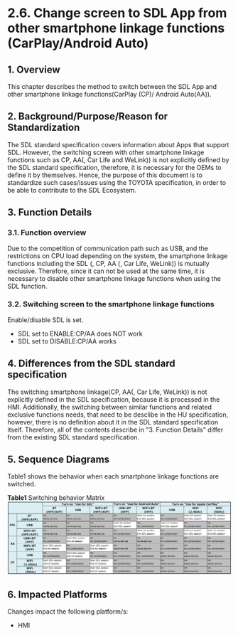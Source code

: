 # 2.6. Change screen to SDL App from other smartphone linkage functions (CarPlay/Android Auto)

## 1. Overview
This chapter describes the method to switch between the SDL App and other smartphone linkage functions(CarPlay (CP)/ Android Auto(AA)).

## 2. Background/Purpose/Reason for Standardization
The SDL standard specification covers information about Apps that support SDL.
However, the switching screen with other smartphone linkage functions such as CP, AA(, Car Life and WeLink)) is not explicitly defined by the SDL standard specification, therefore, it is necessary for the OEMs to define it by themselves.
Hence, the purpose of this document is to standardize such cases/issues using the TOYOTA specification, in order to be able to contribute to the SDL Ecosystem.

## 3. Function Details
### 3.1. Function overview
Due to the competition of communication path such as USB, and the restrictions on CPU load depending on the system, the smartphone linkage functions including the SDL (, CP, AA (, Car Life, WeLink)) is mutually exclusive.
Therefore, since it can not be used at the same time, it is necessary to disable other smartphone linkage functions when using the SDL function.

### 3.2. Switching screen to the smartphone linkage functions
Enable/disable SDL is set.

- SDL set to ENABLE:CP/AA does NOT work
- SDL set to DISABLE:CP/AA works

## 4. Differences from the SDL standard specification
The switching smartphone linkage(CP, AA(, Car Life, WeLink)) is not explicitly defined in the SDL specification, because it is processed in the HMI.
Additionally, the switching between similar functions and related exclusive functions needs, that need to be desclibe in the HU specification, however, there is no definition about it in the SDL standard specification itself.
Therefore, all of the contents describe in "3. Function Details" differ from the existing SDL standard specification.

## 5. Sequence Diagrams
Table1 shows the behavior when each smartphone linkage functions are switched.

**Table1** Switching behavior Matrix
![table1_switching_behavior_matrix.png](./assets/table1_switching_behavior_matrix.png)


## 6. Impacted Platforms
Changes impact the following platform/s:
- HMI

